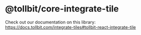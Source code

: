 # @tollbit/core-integrate-tile

Check out our documentation on this library: https://docs.tollbit.com/integrate-tiles#tollbit-react-integrate-tile
